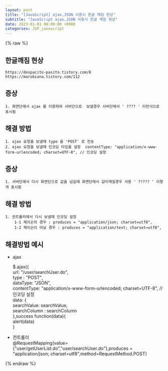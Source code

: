 ```yaml
---
layout: post
title: "[JavaScript] ajax,JSON 사용시 한글 깨짐 현상"
subtitle: "JavaScript ajax,JSON 사용시 한글 깨짐 현상"
date: 2023-01-01 00:00:00 +0900
categories: JSP_javascript
---
```

{% raw %}
## 한글깨짐 현상  
  
	https://despacito-pasito.tistory.com/8  
	https://marobiana.tistory.com/112  
## 증상  
  
	1. 화면단에서 ajax 를 이용하여 서버단으로  보낼경우 서버단에서 ' ???? ' 이런식으로 표시됨  
  
## 해결 방법  
  
	1. ajax 요청을 보낼때 type 을 'POST' 로 전송  
	2. ajax 요청을 보낼때 인코딩 타입을 설정  contentType: "application/x-www-form-urlencoded; charset=UTF-8", // 인코딩 설정  
  
## 증상  
	1. 서버단에서 다시 화면단으로 값을 넘길때 화면단에서 값이깨질경우 사용 ' ????? ' 이렇게 표시됨  
  
## 해결 방법  
  
	1. 컨트롤러에서 다시 보낼때 인코딩 설정  
		1-1 제이슨의 경우 : produces = "application/json; charset=utf8",  
		1-2 제이슨이 아닐 경우 : produces = "application/text; charset=utf8",  
  
## 해결방법 예시  
  
* ajax  
  
    $.ajax({  
        url: "/user/searchUser.do",  
        type : "POST",  
        dataType: "JSON",  
        contentType: "application/x-www-form-urlencoded; charset=UTF-8", // 인코딩 설정  
        data: {  
            searchValue: searchValue,  
            searchColumn : searchColumn  
        },success function(data){  
		alert(data)  
	}  
  
* 컨트롤러  
	@RequestMapping(value={"user/getUserList.do","user/searchUser.do"},produces = "application/json; charset=utf8",method=RequestMethod.POST)  
  
                                                                                                                                                                                                                                                                                                                                                                                                                                                                                                                                                                                                                                                                                                                                                                                                                                                                                                                                                                                                                               

{% endraw %}
